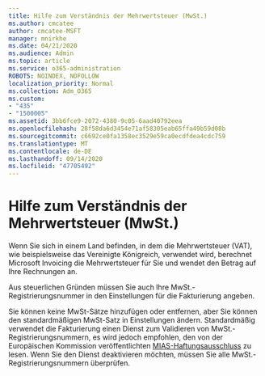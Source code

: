 ```yaml
---
title: Hilfe zum Verständnis der Mehrwertsteuer (MwSt.)
ms.author: cmcatee
author: cmcatee-MSFT
manager: mnirkhe
ms.date: 04/21/2020
ms.audience: Admin
ms.topic: article
ms.service: o365-administration
ROBOTS: NOINDEX, NOFOLLOW
localization_priority: Normal
ms.collection: Adm_O365
ms.custom:
- "435"
- "1500005"
ms.assetid: 3bb6fce9-2072-4380-9c05-6aad40792eea
ms.openlocfilehash: 28f58da6d3454e71af58305eab65ffa49b59d08b
ms.sourcegitcommit: c6692ce0fa1358ec3529e59ca0ecdfdea4cdc759
ms.translationtype: MT
ms.contentlocale: de-DE
ms.lasthandoff: 09/14/2020
ms.locfileid: "47705492"
---
```

# <a name="help-understanding-value-added-tax-vat"></a>Hilfe zum Verständnis der Mehrwertsteuer (MwSt.)

Wenn Sie sich in einem Land befinden, in dem die Mehrwertsteuer (VAT), wie beispielsweise das Vereinigte Königreich, verwendet wird, berechnet Microsoft Invoicing die Mehrwertsteuer für Sie und wendet den Betrag auf Ihre Rechnungen an.
  
Aus steuerlichen Gründen müssen Sie auch Ihre MwSt.-Registrierungsnummer in den Einstellungen für die Fakturierung angeben.
  
Sie können keine MwSt-Sätze hinzufügen oder entfernen, aber Sie können den standardmäßigen MwSt-Satz in Einstellungen ändern. Standardmäßig verwendet die Fakturierung einen Dienst zum Validieren von MwSt.-Registrierungsnummern, es wird jedoch empfohlen, den von der Europäischen Kommission veröffentlichten [MIAS-Haftungsausschluss](https://go.microsoft.com/fwlink/?LinkID=841741) zu lesen. Wenn Sie den Dienst deaktivieren möchten, müssen Sie alle MwSt.-Registrierungsnummern überprüfen.